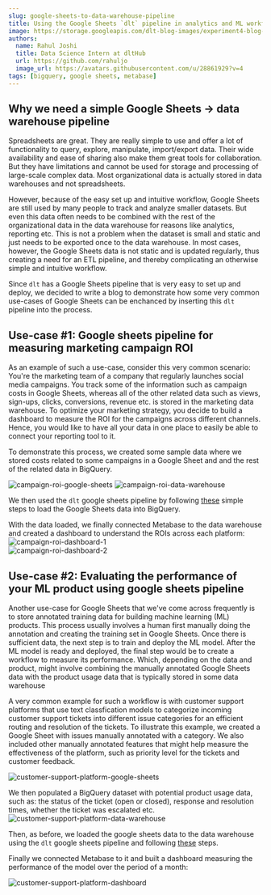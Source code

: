 ```yaml
---
slug: google-sheets-to-data-warehouse-pipeline
title: Using the Google Sheets `dlt` pipeline in analytics and ML workflows
image: https://storage.googleapis.com/dlt-blog-images/experiment4-blog-image.png
authors:
  name: Rahul Joshi
  title: Data Science Intern at dltHub
  url: https://github.com/rahuljo
  image_url: https://avatars.githubusercontent.com/u/28861929?v=4
tags: [bigquery, google sheets, metabase]
---
```

## Why we need a simple Google Sheets -> data warehouse pipeline  

Spreadsheets are great. They are really simple to use and offer a lot of functionality to query, explore, manipulate, import/export data. Their wide availability and ease of sharing also make them great tools for collaboration. But they have limitations and cannot be used for storage and processing of large-scale complex data. Most organizational data is actually stored in data warehouses and not spreadsheets.  
  
However, because of the easy set up and intuitive workflow, Google Sheets are still used by many people to track and analyze smaller datasets. But even this data often needs to be combined with the rest of the organizational data in the data warehouse for reasons like analytics, reporting etc. This is not a problem when the dataset is small and static and just needs to be exported once to the data warehouse. In most cases, however, the Google Sheets data is not static and is updated regularly, thus creating a need for an ETL pipeline, and thereby complicating an otherwise simple and intuitive workflow.  
  
Since `dlt` has a Google Sheets pipeline that is very easy to set up and deploy, we decided to write a blog to demonstrate how some very common use-cases of Google Sheets can be enchanced by inserting this `dlt` pipeline into the process. 

## Use-case #1: Google sheets pipeline for measuring marketing campaign ROI

As an example of such a use-case, consider this very common scenario: You're the marketing team of a company that regularly launches social media campaigns. You track some of the information such as campaign costs in Google Sheets, whereas all of the other related data such as views, sign-ups, clicks, conversions, revenue etc. is stored in the marketing data warehouse. To optimize your marketing strategy, you decide to build a dashboard to measure the ROI for the campaigns across different channels. Hence, you would like to have all your data in one place to easily be able to connect your reporting tool to it.  

To demonstrate this process,  we created some sample data where we stored costs related to some campaigns in a Google Sheet and and the rest of the related data in BigQuery.  

![campaign-roi-google-sheets](https://storage.googleapis.com/dlt-blog-images/experiment4-campaign-roi-google-sheets.png) ![campaign-roi-data-warehouse](https://storage.googleapis.com/dlt-blog-images/experiment4-campaign-roi-datawarehouse.png) 

We then used the `dlt` google sheets pipeline by following [these](https://github.com/dlt-hub/google-sheets-bigquery-pipeline) simple steps to load the Google Sheets data into BigQuery.

With the data loaded, we finally connected Metabase to the data warehouse and created a dashboard to understand the ROIs across each platform:
![campaign-roi-dashboard-1](https://storage.googleapis.com/dlt-blog-images/experiment4-campaign-roi-dashboard-1.png)  
![campaign-roi-dashboard-2](https://storage.googleapis.com/dlt-blog-images/experiment4-campaign-roi-dashboard-2.png)  

## Use-case #2: Evaluating the performance of your ML product using google sheets pipeline

Another use-case for Google Sheets that we've come across frequently is to store annotated training data for building machine learning (ML) products. This process usually involves a human first manually doing the annotation and creating the training set in Google Sheets. Once there is sufficient data, the next step is to train and deploy the ML model. After the ML model is ready and deployed, the final step would be to create a workflow to measure its performance. Which, depending on the data and product, might involve combining the manually annotated Google Sheets data with the product usage data that is typically stored in some data warehouse

A very common example for such a workflow is with customer support platforms that use text classfication models to categorize incoming customer support tickets into different issue categories for an efficient routing and resolution of the tickets. To illustrate this example, we created a Google Sheet with issues manually annotated with a category. We also included other manually annotated features that might help measure the effectiveness of the platform, such as priority level for the tickets and customer feedback.

![customer-support-platform-google-sheets](https://storage.googleapis.com/dlt-blog-images/experiment4-customer-support-platform-google-sheets.png)

We then populated a BigQuery dataset with potential product usage data, such as: the status of the ticket (open or closed), response and resolution times, whether the ticket was escalated etc.
![customer-support-platform-data-warehouse](https://storage.googleapis.com/dlt-blog-images/experiment4-customer-support-platform-data-warehouse.png)  

Then, as before, we loaded the google sheets data to the data warehouse using the `dlt` google sheets pipeline and following [these](https://github.com/dlt-hub/google-sheets-bigquery-pipeline) steps.  
  
Finally we connected Metabase to it and built a dashboard measuring the performance of the model over the period of a month:

![customer-support-platform-dashboard](https://storage.googleapis.com/dlt-blog-images/experiment4-customer-support-platform-dashboard.png) 